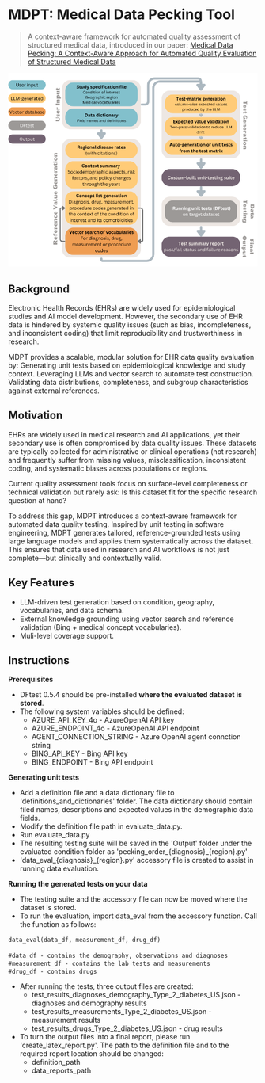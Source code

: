 # MDPT: Medical Data Pecking Tool
>A context-aware framework for automated quality assessment of structured medical data, introduced in our paper: [Medical Data Pecking: A Context-Aware Approach for Automated Quality Evaluation of Structured Medical Data](https://arxiv.org/abs/2507.02628)

![A schematic description of MDPT](figures/MDPT_flowchart.png)


## Background

Electronic Health Records (EHRs) are widely used for epidemiological studies and AI model development. However, the secondary use of EHR data is hindered by systemic quality issues (such as bias, incompleteness, and inconsistent coding) that limit reproducibility and trustworthiness in research.

MDPT provides a scalable, modular solution for EHR data quality evaluation by:
Generating unit tests based on epidemiological knowledge and study context.
Leveraging LLMs and vector search to automate test construction.
Validating data distributions, completeness, and subgroup characteristics against external references.


## Motivation
EHRs are widely used in medical research and AI applications, yet their secondary use is often compromised by data quality issues. These datasets are typically collected for administrative or clinical operations (not research) and frequently suffer from missing values, misclassification, inconsistent coding, and systematic biases across populations or regions.

Current quality assessment tools focus on surface-level completeness or technical validation but rarely ask: Is this dataset fit for the specific research question at hand?

To address this gap, MDPT introduces a context-aware framework for automated data quality testing. Inspired by unit testing in software engineering, MDPT generates tailored, reference-grounded tests using large language models and applies them systematically across the dataset. This ensures that data used in research and AI workflows is not just complete—but clinically and contextually valid.

## Key Features

- LLM-driven test generation based on condition, geography, vocabularies, and data schema.
- External knowledge grounding using vector search and reference validation (Bing + medical concept vocabularies).
- Muli-level coverage support.


## Instructions
**Prerequisites**
- DFtest 0.5.4 should be pre-installed **where the evaluated dataset is stored**.
- The following system variables should be defined:
  - AZURE_API_KEY_4o - AzureOpenAI API key
  - AZURE_ENDPOINT_4o - AzureOpenAI API endpoint
  - AGENT_CONNECTION_STRING - Azure OpenAI agent connction string
  - BING_API_KEY - Bing API key
  - BING_ENDPOINT - Bing API endpoint

**Generating unit tests**
- Add a definition file and a data dictionary file to 'definitions_and_dictionaries' folder. The data dictionary should contain filed names, descriptions and expected values in the demographic data fields.
- Modify the definition file path in evaluate_data.py.
- Run evaluate_data.py
- The resulting testing suite will be saved in the 'Output' folder under the evaluated condition folder as 'pecking_order_{diagnosis}_{region}.py'
- 'data_eval_{diagnosis}_{region}.py' accessory file is created to assist in running data evaluation.


**Running the generated tests on your data**
- The testing suite and the accessory file can now be moved where the dataset is stored.
- To run the evaluation, import data_eval from the accessory function. Call the function as follows:

```
data_eval(data_df, measurement_df, drug_df)

#data_df - contains the demography, observations and diagnoses
#measurement_df - contains the lab tests and measurements
#drug_df - contains drugs
```

- After running the tests, three output files are created:
  - test_results_diagnoses_demography_Type_2_diabetes_US.json - diagnoses and demography results
  - test_results_measurements_Type_2_diabetes_US.json - measurement results
  - test_results_drugs_Type_2_diabetes_US.json - drug results
- To turn the output files into a final report, please run 'create_latex_report.py'. The path to the definition file and to the required report location should be changed:
  - definition_path
  - data_reports_path
